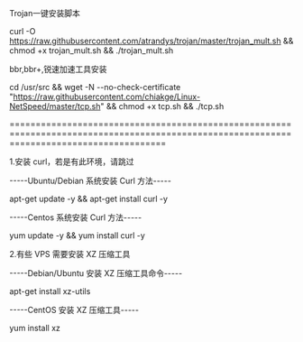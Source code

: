 Trojan一键安装脚本

curl -O https://raw.githubusercontent.com/atrandys/trojan/master/trojan_mult.sh && chmod +x trojan_mult.sh && ./trojan_mult.sh

bbr,bbr+,锐速加速工具安装

cd /usr/src && wget -N --no-check-certificate "https://raw.githubusercontent.com/chiakge/Linux-NetSpeed/master/tcp.sh" && chmod +x tcp.sh && ./tcp.sh

==========================================================================================================================================

1.安装 curl，若是有此环境，请跳过

-----Ubuntu/Debian 系统安装 Curl 方法-----

apt-get update -y && apt-get install curl -y

-----Centos 系统安装 Curl 方法-----

yum update -y && yum install curl -y                   

2.有些 VPS 需要安装 XZ 压缩工具

-----Debian/Ubuntu 安装 XZ 压缩工具命令-----

apt-get install xz-utils 

-----CentOS 安装 XZ 压缩工具-----

yum install xz       
